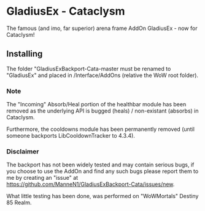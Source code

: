 # GladiusEx - Cataclysm

The famous (and imo, far superior) arena frame AddOn GladiusEx - now for Cataclysm!

## Installing

The folder "GladiusExBackport-Cata-master must be renamed to "GladiusEx" and placed in /Interface/AddOns (relative the WoW root folder).

### Note

The "Incoming" Absorb/Heal portion of the healthbar module has been removed as the underlying API is bugged (heals) / non-existant (absorbs) in Cataclysm.

Furthermore, the cooldowns module has been permanently removed (until someone backports LibCooldownTracker to 4.3.4).

### Disclaimer

The backport has not been widely tested and may contain serious bugs, if you choose to use the AddOn and find any such bugs please report them to me by creating an "issue" at https://github.com/ManneN1/GladiusExBackport-Cata/issues/new.

What little testing has been done, was performed on "WoWMortals" Destiny 85 Realm.